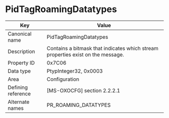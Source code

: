 # PidTagRoamingDatatypes

| Key | Value |
|---|---|
| Canonical name | PidTagRoamingDatatypes |
| Description | Contains a bitmask that indicates which stream properties exist on the message. |
| Property ID | 0x7C06 |
| Data type | PtypInteger32, 0x0003 |
| Area | Configuration |
| Defining reference | [MS-OXOCFG] section 2.2.2.1 |
| Alternate names | PR_ROAMING_DATATYPES |
